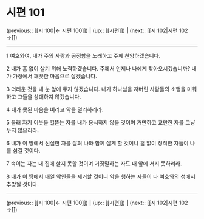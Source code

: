 # 시편 101

(previous:: [[시 100|← 시편 100]]) | (up:: [[시편]]) | (next:: [[시 102|시편 102 →]])

***




1 
여호와여, 내가 주의 사랑과 공정함을 노래하고 주께 찬양하겠습니다. 



2 
내가 흠 없이 살기 위해 노력하겠습니다. 주께서 언제나 나에게 찾아오시겠습니까? 내가 가정에서 깨끗한 마음으로 살겠습니다. 



3 
더러운 것을 내 눈 앞에 두지 않겠습니다. 내가 하나님을 저버린 사람들의 소행을 미워하고 그들을 상대하지 않겠습니다. 



4 
내가 못된 마음을 버리고 악을 멀리하리라. 



5 
몰래 자기 이웃을 헐뜯는 자를 내가 용서하지 않을 것이며 거만하고 교만한 자를 그냥 두지 않으리라. 



6 
내가 이 땅에서 신실한 자를 살펴 나와 함께 살게 할 것이니 흠 없이 정직한 자들이 나를 섬길 것이다. 



7 
속이는 자는 내 집에 살지 못할 것이며 거짓말하는 자도 내 앞에 서지 못하리라. 



8 
내가 이 땅에서 매일 악인들을 제거할 것이니 악을 행하는 자들이 다 여호와의 성에서 추방될 것이다.

***

(previous:: [[시 100|← 시편 100]]) | (up:: [[시편]]) | (next:: [[시 102|시편 102 →]])
